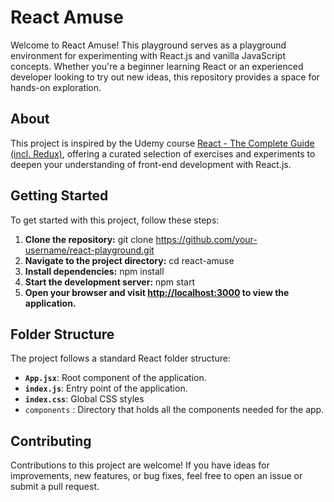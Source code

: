 # React Amuse

Welcome to React Amuse! This playground serves as a playground environment for experimenting with React.js and vanilla JavaScript concepts. Whether you're a beginner learning React or an experienced developer looking to try out new ideas, this repository provides a space for hands-on exploration.

## About

This project is inspired by the Udemy course [React - The Complete Guide (incl. Redux)](https://www.udemy.com/course/react-the-complete-guide-incl-redux/learn/lecture/38345146#overview), offering a curated selection of exercises and experiments to deepen your understanding of front-end development with React.js.

## Getting Started
To get started with this project, follow these steps:

1. **Clone the repository:**
   git clone https://github.com/your-username/react-playground.git
2. **Navigate to the project directory:**
   cd react-amuse
3. **Install dependencies:**
   npm install
4. **Start the development server:**
   npm start
5. **Open your browser and visit [http://localhost:3000](http://localhost:3000) to view the application.**

## Folder Structure

The project follows a standard React folder structure:

- **`App.jsx`**: Root component of the application.
- **`index.js`**: Entry point of the application.
- **`index.css`**: Global CSS styles
- `components` : Directory that holds all the components needed for the app.

## Contributing

Contributions to this project are welcome! If you have ideas for improvements, new features, or bug fixes, feel free to open an issue or submit a pull request.
